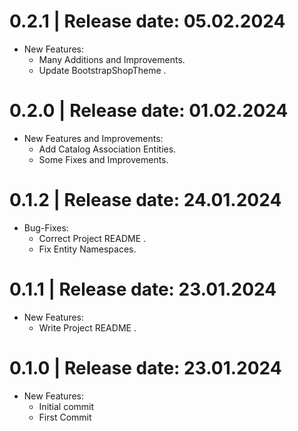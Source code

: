 0.2.1	|	Release date: **05.02.2024**
============================================
* New Features:
  - Many Additions and Improvements.
  - Update BootstrapShopTheme .


0.2.0	|	Release date: **01.02.2024**
============================================
* New Features and Improvements:
  - Add Catalog Association Entities.
  - Some Fixes and Improvements.


0.1.2	|	Release date: **24.01.2024**
============================================
* Bug-Fixes:
  - Correct Project README .
  - Fix Entity Namespaces.



0.1.1	|	Release date: **23.01.2024**
============================================
* New Features:
  - Write Project README .


0.1.0	|	Release date: **23.01.2024**
============================================
* New Features:
  - Initial commit
  - First Commit


